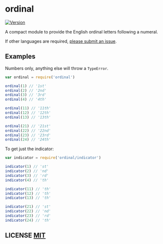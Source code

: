 # ordinal
[![Version](https://img.shields.io/npm/v/ordinal.svg)](https://www.npmjs.org/package/ordinal)

A compact module to provide the English ordinal letters following a numeral.

If other languages are required, [please submit an issue](https://github.com/dcousens/ordinal/issues/new).


## Examples
Numbers only, anything else will throw a `TypeError`.

``` javascript
var ordinal = require('ordinal')

ordinal(1) // '1st'
ordinal(2) // '2nd'
ordinal(3) // '3rd'
ordinal(4) // '4th'

ordinal(11) // '11th'
ordinal(12) // '12th'
ordinal(13) // '13th'

ordinal(21) // '21st'
ordinal(22) // '22nd'
ordinal(23) // '23rd'
ordinal(24) // '24th'
```

To get just the indicator:

``` javascript
var indicator = require('ordinal/indicator')

indicator(1) // 'st'
indicator(2) // 'nd'
indicator(3) // 'rd'
indicator(4) // 'th'

indicator(11) // 'th'
indicator(12) // 'th'
indicator(13) // 'th'

indicator(21) // 'st'
indicator(22) // 'nd'
indicator(23) // 'rd'
indicator(24) // 'th'
```

## LICENSE [MIT](LICENSE)
